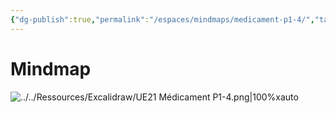 ```yaml
---
{"dg-publish":true,"permalink":"/espaces/mindmaps/medicament-p1-4/","tags":["mindmaps"],"noteIcon":"2"}
---
```


# Mindmap
 ![../../Ressources/Excalidraw/UE21 Médicament P1-4.png|100%xauto](/img/user/Ressources/Excalidraw/UE21%20M%C3%A9dicament%20P1-4.png)
